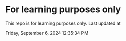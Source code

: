 # For learning purposes only
This repo is for learning purposes only.
Last updated at

Friday, September 6, 2024 12:35:34 PM

